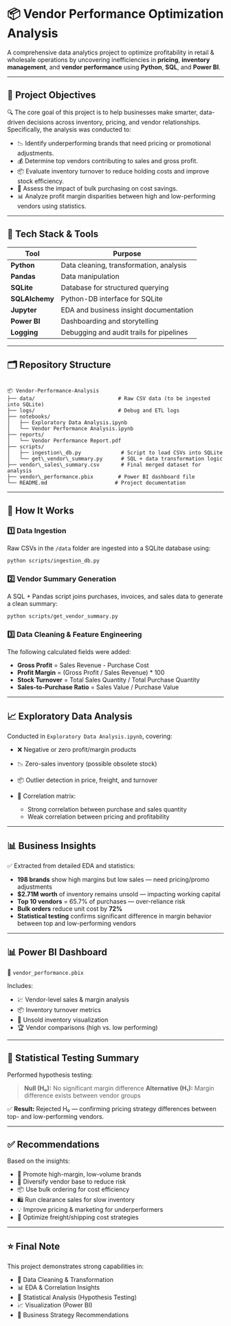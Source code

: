 
# 📦 Vendor Performance Optimization Analysis

A comprehensive data analytics project to optimize profitability in retail & wholesale operations by uncovering inefficiencies in **pricing**, **inventory management**, and **vendor performance** using **Python**, **SQL**, and **Power BI**.

---

## 🚀 Project Objectives

🔍 The core goal of this project is to help businesses make smarter, data-driven decisions across inventory, pricing, and vendor relationships. Specifically, the analysis was conducted to:

- 📉 Identify underperforming brands that need pricing or promotional adjustments.
- 💰 Determine top vendors contributing to sales and gross profit.
- 📦 Evaluate inventory turnover to reduce holding costs and improve stock efficiency.
- 🛒 Assess the impact of bulk purchasing on cost savings.
- 📊 Analyze profit margin disparities between high and low-performing vendors using statistics.

---

## 🧰 Tech Stack & Tools

| Tool           | Purpose                                     |
|----------------|---------------------------------------------|
| **Python**     | Data cleaning, transformation, analysis     |
| **Pandas**     | Data manipulation                           |
| **SQLite**     | Database for structured querying            |
| **SQLAlchemy** | Python-DB interface for SQLite              |
| **Jupyter**    | EDA and business insight documentation      |
| **Power BI**   | Dashboarding and storytelling               |
| **Logging**    | Debugging and audit trails for pipelines    |

---

## 🗂️ Repository Structure

```

📦 Vendor-Performance-Analysis
├── data/                           # Raw CSV data (to be ingested into SQLite)
├── logs/                           # Debug and ETL logs
├── notebooks/
│   ├── Exploratory Data Analysis.ipynb
│   └── Vendor Performance Analysis.ipynb
├── reports/
│   └── Vendor Performance Report.pdf
├── scripts/
│   ├── ingestion\_db.py             # Script to load CSVs into SQLite
│   └── get\_vendor\_summary.py      # SQL + data transformation logic
├── vendor\_sales\_summary.csv       # Final merged dataset for analysis
├── vendor\_performance.pbix        # Power BI dashboard file
└── README.md                      # Project documentation

````

---

## 🔧 How It Works

### 1️⃣ Data Ingestion  
Raw CSVs in the `/data` folder are ingested into a SQLite database using:
```bash
python scripts/ingestion_db.py
````

### 2️⃣ Vendor Summary Generation

A SQL + Pandas script joins purchases, invoices, and sales data to generate a clean summary:

```bash
python scripts/get_vendor_summary.py
```

### 3️⃣ Data Cleaning & Feature Engineering

The following calculated fields were added:

* **Gross Profit** = Sales Revenue - Purchase Cost
* **Profit Margin** = (Gross Profit / Sales Revenue) \* 100
* **Stock Turnover** = Total Sales Quantity / Total Purchase Quantity
* **Sales-to-Purchase Ratio** = Sales Value / Purchase Value

---

## 📈 Exploratory Data Analysis

Conducted in `Exploratory Data Analysis.ipynb`, covering:

* ❌ Negative or zero profit/margin products
* 📉 Zero-sales inventory (possible obsolete stock)
* 📦 Outlier detection in price, freight, and turnover
* 🔗 Correlation matrix:

  * Strong correlation between purchase and sales quantity
  * Weak correlation between pricing and profitability

---

## 📊 Business Insights

✅ Extracted from detailed EDA and statistics:

* **198 brands** show high margins but low sales — need pricing/promo adjustments
* **\$2.71M worth** of inventory remains unsold — impacting working capital
* **Top 10 vendors** = 65.7% of purchases — over-reliance risk
* **Bulk orders** reduce unit cost by **72%**
* **Statistical testing** confirms significant difference in margin behavior between top and low-performing vendors

---

## 📊 Power BI Dashboard

📁 `vendor_performance.pbix`

Includes:

* 💹 Vendor-level sales & margin analysis
* 📦 Inventory turnover metrics
* 🧾 Unsold inventory visualization
* 🏆 Vendor comparisons (high vs. low performing)

---

## 📐 Statistical Testing Summary

Performed hypothesis testing:

> **Null (H₀):** No significant margin difference
> **Alternative (H₁):** Margin difference exists between vendor groups

✅ **Result:** Rejected H₀ — confirming pricing strategy differences between top- and low-performing vendors.

---

## ✅ Recommendations

Based on the insights:

* 🎯 Promote high-margin, low-volume brands
* 🔀 Diversify vendor base to reduce risk
* 📦 Use bulk ordering for cost efficiency
* 🛍️ Run clearance sales for slow inventory
* 💡 Improve pricing & marketing for underperformers
* 🚚 Optimize freight/shipping cost strategies

---

## ⭐ Final Note

This project demonstrates strong capabilities in:

* 🧹 Data Cleaning & Transformation
* 📊 EDA & Correlation Insights
* 📐 Statistical Analysis (Hypothesis Testing)
* 📈 Visualization (Power BI)
* 💼 Business Strategy Recommendations

